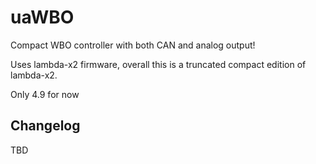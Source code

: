 # uaWBO

Compact WBO controller with both CAN and analog output!

Uses lambda-x2 firmware, overall this is a truncated compact edition of lambda-x2.

Only 4.9 for now

## Changelog

TBD
